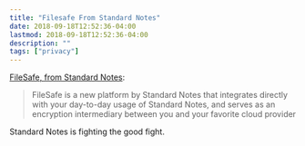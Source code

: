 ```yaml
---
title: "Filesafe From Standard Notes"
date: 2018-09-18T12:52:36-04:00
lastmod: 2018-09-18T12:52:36-04:00
description: ""
tags: ["privacy"]
---
```


[FileSafe, from Standard Notes]( https://listed.standardnotes.org/@sn/2703/encrypt-your-dropbox-and-google-drive-with-standard-notes-filesafe):

> FileSafe is a new platform by Standard Notes that integrates directly with your day-to-day usage of Standard Notes, and serves as an encryption intermediary between you and your favorite cloud provider

Standard Notes is fighting the good fight.
